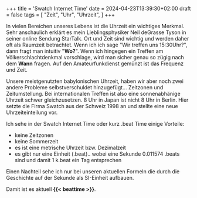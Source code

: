 +++
title = 'Swatch Internet Time'
date = 2024-04-23T13:39:30+02:00
draft = false
tags = [
    "Zeit",
    "Uhr",
    "Uhrzeit",
]
+++

In vielen Bereichen unseres Lebens ist die Uhrzeit ein wichtiges Merkmal. Sehr anschaulich erklärt es mein Lieblingsphysiker Neil deGrasse Tyson in seiner online Sendung StarTalk. Ort und Zeit sind wichtig und werden daher oft als Raumzeit betrachtet. Wenn ich ich sage "Wir treffen uns 15:30Uhr?", dann fragt man intuitiv "**Wo?**". Wenn ich hingegen ein Treffen am Völkerschlachtdenkmal vorschlage, wird man sicher genau so zügig nach dem **Wann** fragen. Auf den Amateurfunkdienst gemünzt ist das Frequenz und Zeit.

Unsere meistgenutzten babylonischen Uhrzeit, haben wir aber noch zwei andere Probleme selbstverschuldet hinzugefügt... Zeitzonen und Zeitumstellung. Bei internationalen Treffen ist also eine sonnenabhänige Uhrzeit schwer gleichzusetzen. 8 Uhr in Japan ist nicht 8 Uhr in Berlin. Hier setzte die Firma Swatch aus der Schweiz 1998 an und stellte eine neue Uhrzeiteinteilung vor.

Ich sehe in der Swatch Internet Time oder kurz .beat Time einige Vorteile:

- keine Zeitzonen
- keine Sommerzeit
- es ist eine metrische Uhrzeit bzw. Dezimalzeit
- es gibt nur eine Einheit (.beat).. wobei eine Sekunde 0.011574 .beats sind und damit 1 k.beat ein Tag entsprechen

Einen Nachteil sehe ich nur bei unseren aktuellen Formeln die durch die Geschichte auf der Sekunde als SI-Einheit aufbauen.

Damit ist es aktuell **{{< beattime >}}**.
